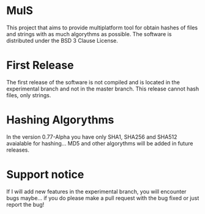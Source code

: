 # MulS
This project that aims to provide multiplatform tool for obtain hashes of files and strings with as much algorythms as possible. The software is distributed under the BSD 3 Clause License.

# First Release
The first release of the software is not compiled and is located in the experimental branch and not in the master branch.
This release cannot hash files, only strings.

# Hashing Algorythms
In the version 0.77-Alpha you have only SHA1, SHA256 and SHA512 avaialable for hashing... MD5 and other algorythms will be added in future releases.

# Support notice
If I will add new features in the experimental branch, you will encounter bugs maybe... if you do please make a pull request with the bug fixed or just report the bug!
